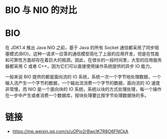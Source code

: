 # BIO 与 NIO 的对比

# BIO

在 JDK1.4 推出 Java NIO 之前，基于 Java 的所有 Socket 通信都采用了同步阻塞模式(BIO)，这种一请求一应答的通信模型简化了上层的应用开发，但是在性能和可靠性方面却存在着巨大的瓶颈。因此，在很长的一段时间里，大型的应用服务器都采用 C 或者 C++，因为它们可以直接使用操作系统提供的异步 IO 能力。

一般来说 BIO 提供的都是面向流的 IO 系统，系统一次一个字节地处理数据，一个输入流产生一个字节的数据，一个输出流消费一个字节的数据，面向流的 IO 速度非常慢，而 NIO 是一个面向块的 IO 系统，系统以块的方式处理处理，每一个操作在一步中产生或者消费一个数据库，按块处理要比按字节处理数据快的多。

# 链接

- https://mp.weixin.qq.com/s/uOPio2rBwcIK7R8O6FNCkA
